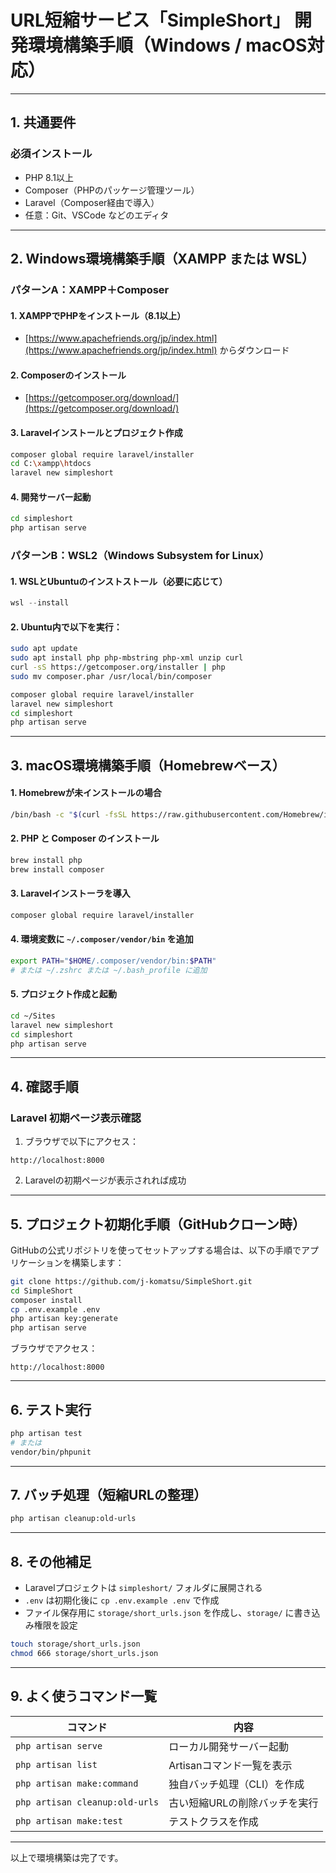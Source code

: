 # URL短縮サービス「SimpleShort」 開発環境構築手順（Windows / macOS対応）

---

## 1. 共通要件

### 必須インストール

* PHP 8.1以上
* Composer（PHPのパッケージ管理ツール）
* Laravel（Composer経由で導入）
* 任意：Git、VSCode などのエディタ

---

## 2. Windows環境構築手順（XAMPP または WSL）

### パターンA：XAMPP＋Composer

#### 1. XAMPPでPHPをインストール（8.1以上）

* [https://www.apachefriends.org/jp/index.html](https://www.apachefriends.org/jp/index.html) からダウンロード

#### 2. Composerのインストール

* [https://getcomposer.org/download/](https://getcomposer.org/download/)

#### 3. Laravelインストールとプロジェクト作成

```bash
composer global require laravel/installer
cd C:\xampp\htdocs
laravel new simpleshort
```

#### 4. 開発サーバー起動

```bash
cd simpleshort
php artisan serve
```

### パターンB：WSL2（Windows Subsystem for Linux）

#### 1. WSLとUbuntuのインストストール（必要に応じて）

```powershell
wsl --install
```

#### 2. Ubuntu内で以下を実行：

```bash
sudo apt update
sudo apt install php php-mbstring php-xml unzip curl
curl -sS https://getcomposer.org/installer | php
sudo mv composer.phar /usr/local/bin/composer

composer global require laravel/installer
laravel new simpleshort
cd simpleshort
php artisan serve
```

---

## 3. macOS環境構築手順（Homebrewベース）

#### 1. Homebrewが未インストールの場合

```bash
/bin/bash -c "$(curl -fsSL https://raw.githubusercontent.com/Homebrew/install/HEAD/install.sh)"
```

#### 2. PHP と Composer のインストール

```bash
brew install php
brew install composer
```

#### 3. Laravelインストーラを導入

```bash
composer global require laravel/installer
```

#### 4. 環境変数に `~/.composer/vendor/bin` を追加

```bash
export PATH="$HOME/.composer/vendor/bin:$PATH"
# または ~/.zshrc または ~/.bash_profile に追加
```

#### 5. プロジェクト作成と起動

```bash
cd ~/Sites
laravel new simpleshort
cd simpleshort
php artisan serve
```

---

## 4. 確認手順

### Laravel 初期ページ表示確認

1. ブラウザで以下にアクセス：

```
http://localhost:8000
```

2. Laravelの初期ページが表示されれば成功

---

## 5. プロジェクト初期化手順（GitHubクローン時）

GitHubの公式リポジトリを使ってセットアップする場合は、以下の手順でアプリケーションを構築します：

```bash
git clone https://github.com/j-komatsu/SimpleShort.git
cd SimpleShort
composer install
cp .env.example .env
php artisan key:generate
php artisan serve
```

ブラウザでアクセス：

```
http://localhost:8000
```

---

## 6. テスト実行

```bash
php artisan test
# または
vendor/bin/phpunit
```

---

## 7. バッチ処理（短縮URLの整理）

```bash
php artisan cleanup:old-urls
```

---

## 8. その他補足

* Laravelプロジェクトは `simpleshort/` フォルダに展開される
* `.env` は初期化後に `cp .env.example .env` で作成
* ファイル保存用に `storage/short_urls.json` を作成し、`storage/` に書き込み権限を設定

```bash
touch storage/short_urls.json
chmod 666 storage/short_urls.json
```

---

## 9. よく使うコマンド一覧

| コマンド                           | 内容               |
| ------------------------------ | ---------------- |
| `php artisan serve`            | ローカル開発サーバー起動     |
| `php artisan list`             | Artisanコマンド一覧を表示 |
| `php artisan make:command`     | 独自バッチ処理（CLI）を作成  |
| `php artisan cleanup:old-urls` | 古い短縮URLの削除バッチを実行 |
| `php artisan make:test`        | テストクラスを作成        |

---

以上で環境構築は完了です。

